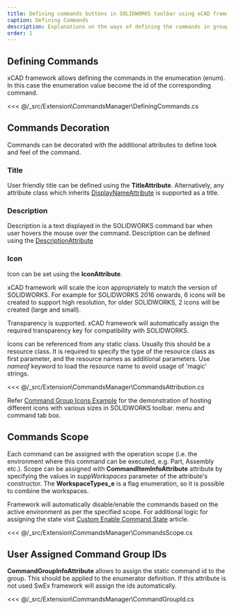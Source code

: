 ```yaml
---
title: Defining commands buttons in SOLIDWORKS toolbar using xCAD framework
caption: Defining Commands
description: Explanations on the ways of defining the commands in groups using xCAD framework for SOLIDWORKS add-ins in C# and VB.NET
order: 1
---
```

## Defining Commands

xCAD framework allows defining the commands in the enumeration (enum). In this case the enumeration value become the id of the corresponding command.

<<< @/_src/Extension\CommandsManager\DefiningCommands.cs

## Commands Decoration

Commands can be decorated with the additional attributes to define look and feel of the command.

### Title

User friendly title can be defined using the **TitleAttribute**. Alternatively, any attribute class which inherits [DisplayNameAttribute](https://docs.microsoft.com/en-us/dotnet/api/system.componentmodel.displaynameattribute?view=netframework-4.0) is supported as a title.

### Description

Description is a text displayed in the SOLIDWORKS command bar when user hovers the mouse over the command. Description can be defined using the [DescriptionAttribute](https://docs.microsoft.com/en-us/dotnet/api/system.componentmodel.descriptionattribute?view=netframework-4.0)

### Icon

Icon can be set using the **IconAttribute**.

xCAD framework will scale the icon appropriately to match the version of SOLIDWORKS. For example for SOLIDWORKS 2016 onwards, 6 icons will be created to support high resolution, for older SOLIDWORKS, 2 icons will be created (large and small).

Transparency is supported. xCAD framework will automatically assign the required transparency key for compatibility with SOLIDWORKS.

Icons can be referenced from any static class. Usually this should be a resource class. It is required to specify the type of the resource class as first parameter, and the resource names as additional parameters. Use *nameof* keyword to load the resource name to avoid usage of 'magic' strings.

<<< @/_src/Extension\CommandsManager\CommandsAttribution.cs

Refer [Command Group Icons Example](https://github.com/xarial/xcad-examples/tree/master/CommandGroupIcons) for the demonstration of hosting different icons with various sizes in SOLIDWORKS toolbar. menu and command tab box.

## Commands Scope

Each command can be assigned with the operation scope (i.e. the environment where this command can be executed, e.g. Part, Assembly etc.). Scope can be assigned with **CommandItemInfoAttribute** attribute by specifying the values in *suppWorkspaces* parameter of the attribute's constructor. The **WorkspaceTypes_e** is a flag enumeration, so it is possible to combine the workspaces.

Framework will automatically disable/enable the commands based on the active environment as per the specified scope. For additional logic for assigning the state visit [Custom Enable Command State](/extension/commands/command-states/) article.

<<< @/_src/Extension\CommandsManager\CommandsScope.cs

## User Assigned Command Group IDs

**CommandGroupInfoAttribute** allows to assign the static command id to the group. This should be applied to the enumerator definition. If this attribute is not used SwEx framework will assign the ids automatically.

<<< @/_src/Extension\CommandsManager\CommandGroupId.cs


